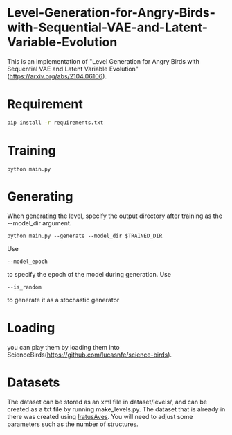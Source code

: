 # Level-Generation-for-Angry-Birds-with-Sequential-VAE-and-Latent-Variable-Evolution
This is an implementation of "Level Generation for Angry Birds with Sequential VAE and Latent Variable Evolution"(https://arxiv.org/abs/2104.06106).

# Requirement
```bash
pip install -r requirements.txt
```
# Training
```train
python main.py
```
# Generating
When generating the level, specify the output directory after training as the --model_dir argument.
```generate
python main.py --generate --model_dir $TRAINED_DIR
```
Use
```
--model_epoch
```
to specify the epoch of the model during generation.
Use
```
--is_random
```
to generate it as a stochastic generator
# Loading
you can play them by loading them into ScienceBirds(https://github.com/lucasnfe/science-birds).

# Datasets
The dataset can be stored as an xml file in dataset/levels/, and can be created as a txt file by running make_levels.py.
The dataset that is already in there was created using [IratusAves](https://github.com/stepmat/IratusAves).
You will need to adjust some parameters such as the number of structures.
